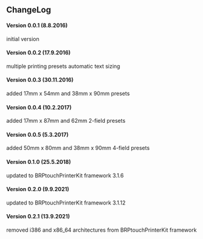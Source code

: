 ## ChangeLog
#### Version 0.0.1 (8.8.2016)
initial version

#### Version 0.0.2 (17.9.2016)
multiple printing presets
automatic text sizing

#### Version 0.0.3 (30.11.2016)
added 17mm x 54mm and 38mm x 90mm presets

#### Version 0.0.4 (10.2.2017)
added 17mm x 87mm and 62mm 2-field presets

#### Version 0.0.5 (5.3.2017)
added 50mm x 80mm and 38mm x 90mm 4-field presets

#### Version 0.1.0 (25.5.2018)
updated to BRPtouchPrinterKit framework 3.1.6

#### Version 0.2.0 (9.9.2021)
updated to BRPtouchPrinterKit framework 3.1.12

#### Version 0.2.1 (13.9.2021)
removed i386 and x86_64 architectures from BRPtouchPrinterKit framework
